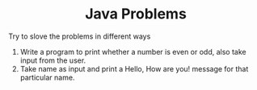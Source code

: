 <h1 align="center">Java Problems</h1>

<p>Try to slove the problems in different ways</p>
<ol>
  <li list-type="1">Write a program to print whether a number is even or odd, also take input from the user.</li>
  <li list-type="1">Take name as input and print a Hello, How are you! message for that particular name.</li>
</ol>
